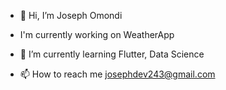 - 👋 Hi, I’m Joseph Omondi

- I'm currently working on WeatherApp
  
- 🌱 I’m currently learning Flutter, Data Science
   
- 📫 How to reach me josephdev243@gmail.com
  

<!---
josephdev243/josephdev243 is a ✨ special ✨ repository because its `README.md` (this file) appears on your GitHub profile.
You can click the Preview link to take a look at your changes.
--->
